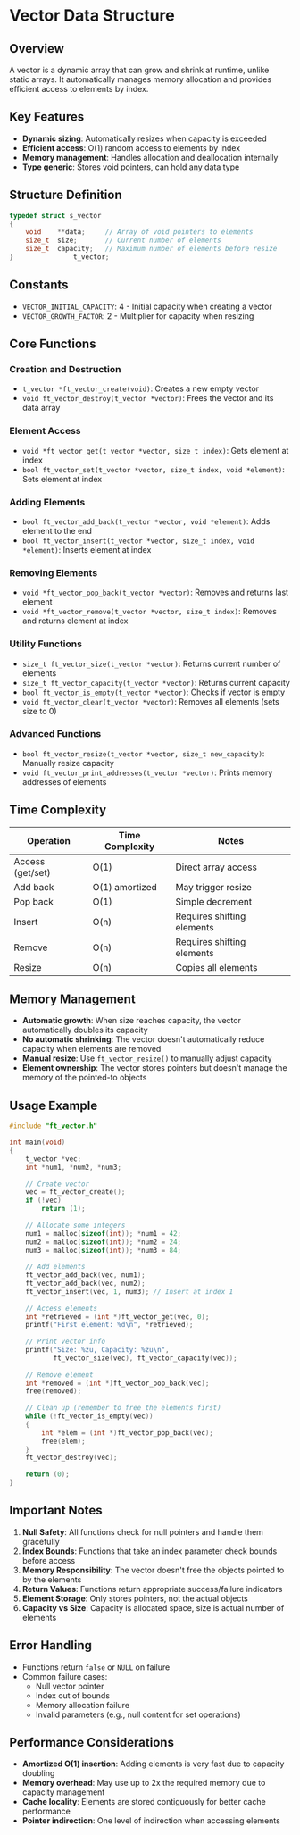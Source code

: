 # Vector Data Structure

## Overview

A vector is a dynamic array that can grow and shrink at runtime, unlike static arrays. It automatically manages memory allocation and provides efficient access to elements by index.

## Key Features

- **Dynamic sizing**: Automatically resizes when capacity is exceeded
- **Efficient access**: O(1) random access to elements by index
- **Memory management**: Handles allocation and deallocation internally
- **Type generic**: Stores void pointers, can hold any data type

## Structure Definition

```c
typedef struct s_vector
{
    void    **data;     // Array of void pointers to elements
    size_t  size;       // Current number of elements
    size_t  capacity;   // Maximum number of elements before resize
}               t_vector;
```

## Constants

- `VECTOR_INITIAL_CAPACITY`: 4 - Initial capacity when creating a vector
- `VECTOR_GROWTH_FACTOR`: 2 - Multiplier for capacity when resizing

## Core Functions

### Creation and Destruction

- `t_vector *ft_vector_create(void)`: Creates a new empty vector
- `void ft_vector_destroy(t_vector *vector)`: Frees the vector and its data array

### Element Access

- `void *ft_vector_get(t_vector *vector, size_t index)`: Gets element at index
- `bool ft_vector_set(t_vector *vector, size_t index, void *element)`: Sets element at index

### Adding Elements

- `bool ft_vector_add_back(t_vector *vector, void *element)`: Adds element to the end
- `bool ft_vector_insert(t_vector *vector, size_t index, void *element)`: Inserts element at index

### Removing Elements

- `void *ft_vector_pop_back(t_vector *vector)`: Removes and returns last element
- `void *ft_vector_remove(t_vector *vector, size_t index)`: Removes and returns element at index

### Utility Functions

- `size_t ft_vector_size(t_vector *vector)`: Returns current number of elements
- `size_t ft_vector_capacity(t_vector *vector)`: Returns current capacity
- `bool ft_vector_is_empty(t_vector *vector)`: Checks if vector is empty
- `void ft_vector_clear(t_vector *vector)`: Removes all elements (sets size to 0)

### Advanced Functions

- `bool ft_vector_resize(t_vector *vector, size_t new_capacity)`: Manually resize capacity
- `void ft_vector_print_addresses(t_vector *vector)`: Prints memory addresses of elements

## Time Complexity

| Operation | Time Complexity | Notes |
|-----------|----------------|-------|
| Access (get/set) | O(1) | Direct array access |
| Add back | O(1) amortized | May trigger resize |
| Pop back | O(1) | Simple decrement |
| Insert | O(n) | Requires shifting elements |
| Remove | O(n) | Requires shifting elements |
| Resize | O(n) | Copies all elements |

## Memory Management

- **Automatic growth**: When size reaches capacity, the vector automatically doubles its capacity
- **No automatic shrinking**: The vector doesn't automatically reduce capacity when elements are removed
- **Manual resize**: Use `ft_vector_resize()` to manually adjust capacity
- **Element ownership**: The vector stores pointers but doesn't manage the memory of the pointed-to objects

## Usage Example

```c
#include "ft_vector.h"

int main(void)
{
    t_vector *vec;
    int *num1, *num2, *num3;
    
    // Create vector
    vec = ft_vector_create();
    if (!vec)
        return (1);
    
    // Allocate some integers
    num1 = malloc(sizeof(int)); *num1 = 42;
    num2 = malloc(sizeof(int)); *num2 = 24;
    num3 = malloc(sizeof(int)); *num3 = 84;
    
    // Add elements
    ft_vector_add_back(vec, num1);
    ft_vector_add_back(vec, num2);
    ft_vector_insert(vec, 1, num3); // Insert at index 1
    
    // Access elements
    int *retrieved = (int *)ft_vector_get(vec, 0);
    printf("First element: %d\n", *retrieved);
    
    // Print vector info
    printf("Size: %zu, Capacity: %zu\n", 
           ft_vector_size(vec), ft_vector_capacity(vec));
    
    // Remove element
    int *removed = (int *)ft_vector_pop_back(vec);
    free(removed);
    
    // Clean up (remember to free the elements first)
    while (!ft_vector_is_empty(vec))
    {
        int *elem = (int *)ft_vector_pop_back(vec);
        free(elem);
    }
    ft_vector_destroy(vec);
    
    return (0);
}
```

## Important Notes

1. **Null Safety**: All functions check for null pointers and handle them gracefully
2. **Index Bounds**: Functions that take an index parameter check bounds before access
3. **Memory Responsibility**: The vector doesn't free the objects pointed to by the elements
4. **Return Values**: Functions return appropriate success/failure indicators
5. **Element Storage**: Only stores pointers, not the actual objects
6. **Capacity vs Size**: Capacity is allocated space, size is actual number of elements

## Error Handling

- Functions return `false` or `NULL` on failure
- Common failure cases:
  - Null vector pointer
  - Index out of bounds
  - Memory allocation failure
  - Invalid parameters (e.g., null content for set operations)

## Performance Considerations

- **Amortized O(1) insertion**: Adding elements is very fast due to capacity doubling
- **Memory overhead**: May use up to 2x the required memory due to capacity management
- **Cache locality**: Elements are stored contiguously for better cache performance
- **Pointer indirection**: One level of indirection when accessing elements
